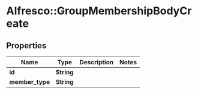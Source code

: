# Alfresco::GroupMembershipBodyCreate

## Properties
Name | Type | Description | Notes
------------ | ------------- | ------------- | -------------
**id** | **String** |  | 
**member_type** | **String** |  | 


